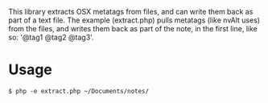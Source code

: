 This library extracts OSX metatags from files, and can write them back as part of a text file.
The example (extract.php) pulls metatags (like nvAlt uses) from the files, and writes them back
as part of the note, in the first line, like so: '@tag1 @tag2 @tag3'.

# Usage

```
$ php -e extract.php ~/Documents/notes/
```
